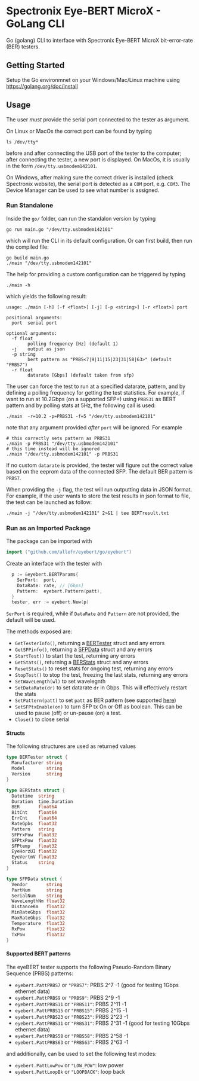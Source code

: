 # Spectronix Eye-BERT MicroX - GoLang CLI

Go (golang) CLI to interface with Spectronix Eye-BERT MicroX bit-error-rate (BER) testers.

## Getting Started

Setup the Go environmnet on your Windows/Mac/Linux machine using <https://golang.org/doc/install>

## Usage

The user _must_ provide the serial port connected to the tester as argument.

On Linux or MacOs the correct port can be found by typing

```Shell
ls /dev/tty*
```

before and after connecting the USB port of the tester to the computer; after connecting the tester, a new port is displayed. On MacOs, it is usually in the form `/dev/tty.usbmodem142101`.

On Windows, after making sure the correct driver is installed (check Spectronix website), the serial port is detected as a `COM` port, e.g. `COM3`. The Device Manager can be used to see what number is assigned.

### Run Standalone

Inside the `go/` folder, can run the standalon version by typing

```Shell
go run main.go "/dev/tty.usbmodem142101"
```

which will run the CLI in its default configuration. Or can first build, then run the compiled file:

```Shell
go build main.go
./main "/dev/tty.usbmodem142101"
```

The help for providing a custom configuration can be triggered by typing

```Shell
./main -h
```

which yields the following result:

```
usage: ./main [-h] [-f <float>] [-j] [-p <string>] [-r <float>] port

positional arguments:
  port  serial port

optional arguments:
  -f float
        polling frequency [Hz] (default 1)
  -j    output as json
  -p string
        bert pattern as "PRBS<7|9|11|15|23|31|58|63>" (default "PRBS7")
  -r float
        datarate [Gbps] (default taken from sfp)
```

The user can force the test to run at a specified datarate, pattern, and by defining a polling frequency for getting the test statistics. For example, if want to run at 10.2Gbps (on a supported SFP+) using `PRBS31` as BERT pattern and by polling stats at 5Hz, the following call is used:

```Shell
./main  -r=10.2 -p=PRBS31 -f=5 "/dev/tty.usbmodem142101"
```

note that any argument provided _after_ `port` will be ignored. For example

```Shell
# this correctly sets pattern as PRBS31
./main -p PRBS31 "/dev/tty.usbmodem142101"
# this time instead will be ignored
./main "/dev/tty.usbmodem142101" -p PRBS31
```

If no custom `datarate` is provided, the tester will figure out the correct value based on the eeprom data of the connected SFP.
The default BER pattern is `PRBS7`.

When providing the `-j` flag, the test will run outputting data in JSON format. For example, if the user wants to store the test results in json format to file, the test can be launched as follow:

```Shell
./main -j "/dev/tty.usbmodem142101" 2>&1 | tee BERTresult.txt
```

### Run as an Imported Package

The package can be imported with

```Go
import ("github.com/allefr/eyebert/go/eyebert")
```

Create an interface with the tester with

```Go
  p := &eyebert.BERTParams{
    SerPort:  port,
    DataRate: rate, // [Gbps]
    Pattern:  eyebert.Pattern(patt),
  }
  tester, err := eyebert.New(p)
```

`SerPort` is required, while if `DataRate` and `Pattern` are not provided, the default will be used.

The methods exposed are:

- `GetTesterInfo()`, returning a [BERTester](#structs) struct and any errors
- `GetSFPinfo()`, returning a [SFPData](#structs) struct and any errors
- `StartTest()` to start the test, returning any errors
- `GetStats()`, returning a [BERStats](#structs) struct and any errors
- `ResetStats()` to reset stats for ongoing test, returning any errors
- `StopTest()` to stop the test, freezing the last stats, returning any errors
- `SetWaveLength(wl)` to set wavelegnth
- `SetDataRate(dr)` to set datarate `dr` in Gbps. This will effectively restart the stats
- `SetPattern(patt)` to set `patt` as BER pattern (see supported [here](#Supported-BERT-patterns))
- `SetSFPtxEnable(on)` to turn SFP tx On or Off as boolean. This can be used to pause (off) or un-pause (on) a test.
- `Close()` to close serial

#### Structs

The following structures are used as returned values

```Go
type BERTester struct {
  Manufacturer string
  Model        string
  Version      string
}

type BERStats struct {
  Datetime  string
  Duration  time.Duration
  BER       float64
  BitCnt    float64
  ErrCnt    float64
  RateGpbs  float32
  Pattern   string
  SFPrxPow  float32
  SFPtxPow  float32
  SFPtemp   float32
  EyeHorzUI float32
  EyeVertmV float32
  Status    string
}

type SFPData struct {
  Vendor       string
  PartNum      string
  SerialNum    string
  WaveLengthNm float32
  DistanceKm   float32
  MinRateGbps  float32
  MaxRateGbps  float32
  Temperature  float32
  RxPow        float32
  TxPow        float32
}
```

#### Supported BERT patterns

The eyeBERT tester supports the following Pseudo-Random Binary Sequence (PRBS) patterns:

- `eyebert.PattPRBS7` or `"PRBS7"`: PRBS 2^7 -1 (good for testing 1Gbps ethernet data)
- `eyebert.PattPRBS9` or `"PRBS9"`: PRBS 2^9 -1
- `eyebert.PattPRBS11` or `"PRBS11"`: PRBS 2^11 -1
- `eyebert.PattPRBS15` or `"PRBS15"`: PRBS 2^15 -1
- `eyebert.PattPRBS23` or `"PRBS23"`: PRBS 2^23 -1
- `eyebert.PattPRBS31` or `"PRBS31"`: PRBS 2^31 -1 (good for testing 10Gbps ethernet data)
- `eyebert.PattPRBS58` or `"PRBS58"`: PRBS 2^58 -1
- `eyebert.PattPRBS63` or `"PRBS63"`: PRBS 2^63 -1

and additionally, can be used to set the following test modes:

- `eyebert.PattLowPow` or `"LOW_POW"`: low power
- `eyebert.PattLoopBk` or `"LOOPBACK"`: loop back
